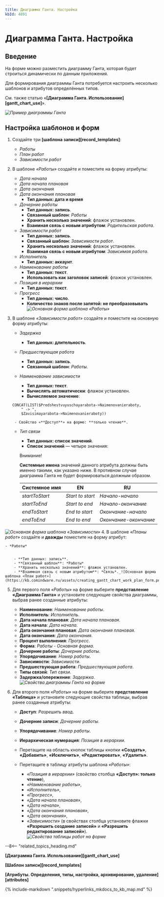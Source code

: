 ```yaml
---
title: Диаграмма Ганта. Настройка
kbId: 4891
---
```


# Диаграмма Ганта. Настройка

## Введение

На форме можно разместить диаграмму Ганта, которая будет строиться динамически по данным приложения.

Для формирования диаграммы Ганта потребуется настроить несколько шаблонов и атрибутов определённых типов.

См. также статью «**[Диаграмма Ганта. Использование][gantt_chart_use]**».

_![Пример диаграммы Ганта](https://kb.comindware.ru/assets/gantt_chart_example.png)_

## Настройка шаблонов и форм

1. Создайте три **[шаблона записи][record_templates]**:

    - *Работы*
    - *План работ*
    - *Зависимости работ*
2. В шаблоне *«Работы»* создайте и поместите на форму атрибуты:

    - *Дата начала*
    - *Дата начала плановая*
    - *Дата окончания*
    - *Дата окончания плановая*
        - **Тип данных: дата и время**
    - *Дочерние работы*
        - **Тип данных: запись**.
        - **Связанный шаблон**: *Работы*
        - **Хранить несколько значений**: флажок установлен.
        - **Взаимная связь с новым атрибутом**: *Родительская работа*.
    - *Зависимости работ*
        - **Тип данных: запись**.
        - **Связанный шаблон**: *Зависимости работ*.
        - **Хранить несколько значений**: флажок установлен.
        - **Взаимная связь с новым атрибутом**: *Зависимая работа*.
    - *Исполнитель*
        - **Тип данных: аккаунт**.
    - *Наименование работы*
        - **Тип данных: текст**.
        - **Использовать как заголовок записей**: флажок установлен.
    - *Позиция в иерархии*
        - **Тип данных: текст**.
    - *Прогресс*
        - **Тип данных: число**.
        - **Количество знаков после запятой: не преобразовывать**_![Основная форма шаблона «Работы»](https://kb.comindware.ru/assets/creating_gantt_chart_work_template_form.png)_
3. В шаблоне *«Зависимости работ»* создайте и поместите на основную форму атрибуты:

    - *Задержка*
    
    
        - **Тип данных: длительность**.
    - *Предшествующая работа*
    
    
        - **Тип данных: запись**.
        - **Связанный шаблон**: *Работы*.
    - *Наименование зависимости*
    
    
        - **Тип данных: текст**.
        - **Вычислять автоматически**: флажок установлен.
        - **Вычисляемое значение**:
    
    ```
    CONCAT(LIST($Predshestvuyuschayarabota->Naimenovanieraboty,
        " -> ",
        $Zavisimayarabota->Naimenovanieraboty))
    ```
    
    
        - Свойство «**Доступ**» на форме: **только чтение**.
    - *Тип связи*
    
    
        - **Тип данных: список значений**.
        - **Список значений** — четыре значения:
        
        
        
        Внимание!
        
        
        **Системные имена** значений данного атрибута должны быть именно такими, как указано ниже. В противном случае диаграмма Ганта не будет формироваться должным образом.
        
        
        
        
        | Системное имя | EN | RU |
        | --- | --- | --- |
        | *startToStart* | *Start to start* | *Начало-начало* |
        | *startToEnd* | *Start to end* | *Начало-окончание* |
        | *endToStart* | *End to start* | *Окончание-начало* |
        | *endToEnd* | *End to end* | *Окончание-окончание* |_![Список значений атрибута «Тип связи»](https://kb.comindware.ru/assets/creating_gantt_chart_link_type_value_list.png)_

_![Основная форма шаблона «Зависимости»](https://kb.comindware.ru/assets/creating_gantt_chart_work_dependency.png)_
4. В шаблоне *«Планы работ»* создайте и **дважды** поместите на форму атрибут:

    - *Работы*
    
    
        - **Тип данных: запись**.
        - **Связанный шаблон**: *Работы*
        - **Хранить несколько значений**: флажок установлен.
        - **Взаимная связь с новым атрибутом**: *Связь*._![Основная форма шаблона «План работ»](https://kb.comindware.ru/assets/creating_gantt_chart_work_plan_form.png)_
5. Для первого поля *«Работы»* на форме выберите **представление «Диаграмма Ганта»** и установите следующие свойства диаграммы, выбрав ранее созданные атрибуты:

    - **Наименование**: *Наименование работы*.
    - **Исполнитель**: *Исполнитель*.
    - **Дата начала плановая**: *Дата начала плановая*.
    - **Дата начала**: *Дата начала*.
    - **Дата окончания плановая**: *Дата окончания плановая*.
    - **Дата окончания**: *Дата окончания*.
    - **Процент выполнения**: *Прогресс*.
    - **Форма**: *Работы - Основная форма*.
    - **Дочерние работы**: *Дочерние работы*.
    - **Упорядочивание**: *Номер работы*.
    - **Зависимости**: *Зависимости*.
    - **Предшествующая работа**: *Предшествующая работа*.
    - **Типы связей**: *Тип связи*.
    - **Задержка/опережение**: *Задержка*._![Свойства диаграммы Ганта на форме](https://kb.comindware.ru/assets/creating_gantt_chart_properties.png)_
6. Для второго поля *«Работы»* на форме выберите **представление «Таблица»** и установите следующие свойства таблицы, выбрав ранее созданные атрибуты:

    - **Доступ**: *Разрешить ввод*.
    - **Дочерние записи**: *Дочерние работы*.
    - **Упорядочивание**: *Номер работы*.
    - **Иерархическая нумерация**: *Позиция в иерархии*.
    - Перетащите на область кнопок таблицы кнопки **«Создать»**, **«Добавить»**, **«Исключить»**, **«Редактировать»**, **«Удалить»**.
    - Перетащите в таблицу атрибуты шаблона *«Работы»*:
    
    
        - *«Позиция в иерархии»* (свойство столбца **«Доступ»: только чтение**),
        - *«Наименование работы»*,
        - *«Исполнитель»*,
        - *«Прогресс»*,
        - *«Дата начала плановая»*,
        - *«Дата начала»*,
        - *«Дата окончания плановая»*,
        - *«Дата окончания»*,
        - *«Зависимости»* (в свойствах столбца установите флажки **«Разрешить создание записей»** и **«Разрешить редактирование записей»**)._![Свойства таблицы работ на форме](https://kb.comindware.ru/assets/creating_gantt_chart_table_properties.png)_

--8<-- "related_topics_heading.md"

**[Диаграмма Ганта. Использование][gantt_chart_use]**

**[Шаблон записи][record_templates]**

**[Атрибуты. Определения, типы, настройка, архивирование, удаление][attributes]**

{% include-markdown ".snippets/hyperlinks_mkdocs_to_kb_map.md" %}
